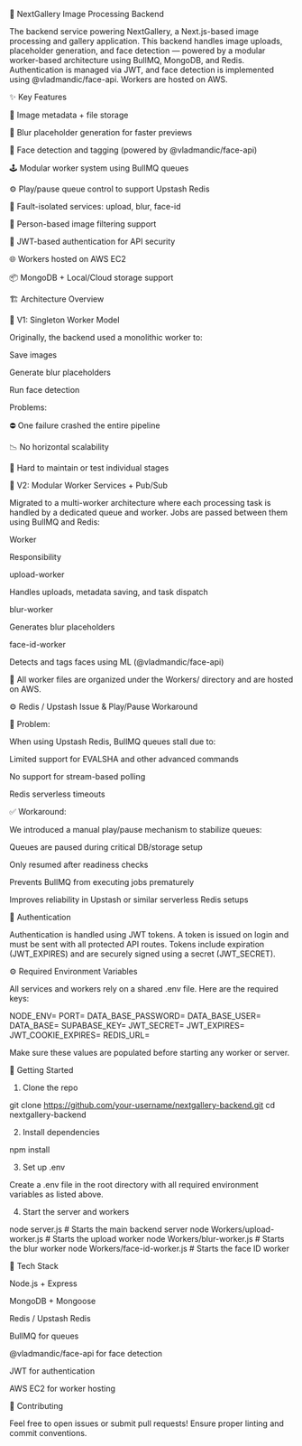 📸 NextGallery Image Processing Backend

The backend service powering NextGallery, a Next.js-based image processing and gallery application. This backend handles image uploads, placeholder generation, and face detection — powered by a modular worker-based architecture using BullMQ, MongoDB, and Redis. Authentication is managed via JWT, and face detection is implemented using @vladmandic/face-api. Workers are hosted on AWS.

✨ Key Features

📁 Image metadata + file storage

🎨 Blur placeholder generation for faster previews

🧠 Face detection and tagging (powered by @vladmandic/face-api)

🕹️ Modular worker system using BullMQ queues

⚙️ Play/pause queue control to support Upstash Redis

🔄 Fault-isolated services: upload, blur, face-id

🧍 Person-based image filtering support

🔐 JWT-based authentication for API security

🌐 Workers hosted on AWS EC2

📦 MongoDB + Local/Cloud storage support

🏗️ Architecture Overview

🔹 V1: Singleton Worker Model

Originally, the backend used a monolithic worker to:

Save images

Generate blur placeholders

Run face detection

Problems:

⛔ One failure crashed the entire pipeline

📉 No horizontal scalability

🧩 Hard to maintain or test individual stages

🔸 V2: Modular Worker Services + Pub/Sub

Migrated to a multi-worker architecture where each processing task is handled by a dedicated queue and worker. Jobs are passed between them using BullMQ and Redis:

Worker

Responsibility

upload-worker

Handles uploads, metadata saving, and task dispatch

blur-worker

Generates blur placeholders

face-id-worker

Detects and tags faces using ML (@vladmandic/face-api)

📂 All worker files are organized under the Workers/ directory and are hosted on AWS.

⚙️ Redis / Upstash Issue & Play/Pause Workaround

🚨 Problem:

When using Upstash Redis, BullMQ queues stall due to:

Limited support for EVALSHA and other advanced commands

No support for stream-based polling

Redis serverless timeouts

✅ Workaround:

We introduced a manual play/pause mechanism to stabilize queues:

Queues are paused during critical DB/storage setup

Only resumed after readiness checks

Prevents BullMQ from executing jobs prematurely

Improves reliability in Upstash or similar serverless Redis setups

🔐 Authentication

Authentication is handled using JWT tokens. A token is issued on login and must be sent with all protected API routes. Tokens include expiration (JWT_EXPIRES) and are securely signed using a secret (JWT_SECRET).

⚙️ Required Environment Variables

All services and workers rely on a shared .env file. Here are the required keys:

NODE_ENV=
PORT=
DATA_BASE_PASSWORD=
DATA_BASE_USER=
DATA_BASE=
SUPABASE_KEY=
JWT_SECRET=
JWT_EXPIRES=
JWT_COOKIE_EXPIRES=
REDIS_URL=

Make sure these values are populated before starting any worker or server.

🚀 Getting Started

1. Clone the repo

git clone https://github.com/your-username/nextgallery-backend.git
cd nextgallery-backend

2. Install dependencies

npm install

3. Set up .env

Create a .env file in the root directory with all required environment variables as listed above.

4. Start the server and workers

node server.js            # Starts the main backend server
node Workers/upload-worker.js  # Starts the upload worker
node Workers/blur-worker.js    # Starts the blur worker
node Workers/face-id-worker.js # Starts the face ID worker

🧠 Tech Stack

Node.js + Express

MongoDB + Mongoose

Redis / Upstash Redis

BullMQ for queues

@vladmandic/face-api for face detection

JWT for authentication

AWS EC2 for worker hosting

🤝 Contributing

Feel free to open issues or submit pull requests! Ensure proper linting and commit conventions.
